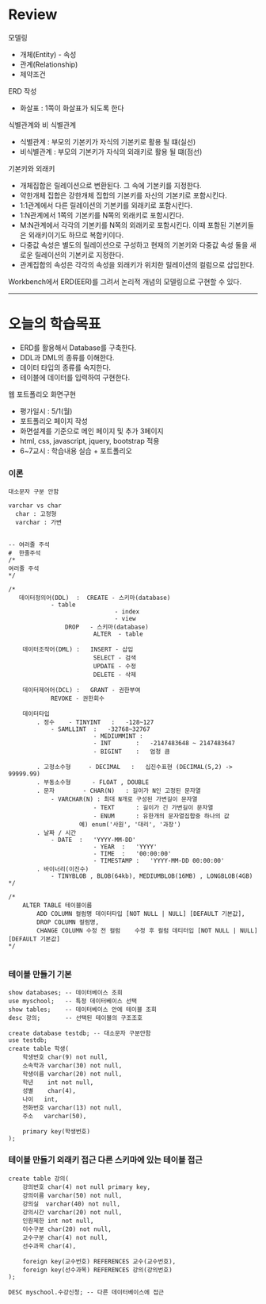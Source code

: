 # Review
모델링
- 개체(Entity) - 속성
- 관계(Relationship)
- 제약조건

ERD 작성
- 화살표 : 1쪽이 화살표가 되도록 한다

식별관계와 비 식별관계
- 식별관계 : 부모의 기본키가 자식의 기본키로 활용 될 떄(실선)
- 비식별관계 : 부모의 기본키가 자식의 외래키로 활용 될 떄(점선)

기본키와 외래키
- 개체집합은 릴레이션으로 변환된다. 그 속에 기본키를 지정한다.
- 약한개체 집합은 강한개체 집합의 기본키를 자신의 기본키로 포함시킨다.
- 1:1관계에서 다른 릴레이션의 기본키를 외래키로 포함시킨다.
- 1:N관계에서 1쪽의 기본키를 N쪽의 외래키로 포함시킨다.
- M:N관계에서 각각의 기본키를 N쪽의 외래키로 포함시킨다. 이때 포함된 기본키들은 외래키이기도 하므로 복합키이다.
- 다중값 속성은 별도의 릴레이션으로 구성하고 현재의 기본키와 다중값 속성 둘을 새로운 릴레이션의 기본키로 지정한다.
- 관계집합의 속성은 각각의 속성을 외래키가 위치한 릴레이션의 컬럼으로 삽입한다.

Workbench에서 ERD(EER)를 그려서 논리적 개념의 모델링으로 구현할 수 있다.

-----------------------------------------------------------------------------------------------

# 오늘의 학습목표
- ERD를 활용해서 Database를 구축한다.
- DDL과 DML의 종류를 이해한다.
- 데이터 타입의 종류를 숙지한다.
- 테이블에 데이터를 입력하여 구현한다.


웹 포트폴리오 화면구현
- 평가일시 : 5/1(월)
- 포트폴리오 페이지 작성
- 화면설계를 기준으로 메인 페이지 및 추가 3페이지
- html, css, javascript, jquery, bootstrap 적용
- 6~7교시 : 학습내용 실습 + 포트폴리오


### 이론
```
대소문자 구분 안함

varchar vs char
  char : 고정형
  varchar : 가변


-- 여러줄 주석
#  한줄주석
/*
여러줄 주석
*/

/*
   데이터정의어(DDL)	:  CREATE - 스키마(database)
			- table
                              - index
                              - view
				DROP   - 스키마(database)
                        ALTER  - table
                        
    데이터조작어(DML)	:	INSERT - 삽입
						SELECT - 검색
                        UPDATE - 수정
                        DELETE - 삭제
		
    데이터제어어(DCL)	:	GRANT - 권한부여
			REVOKE - 권한회수
                        
	데이터타입
		. 정수	- TINYINT	:	-128~127
			- SAMLLINT	:	-32768~32767
                        - MEDIUMMINT : 
                        - INT		:	-2147483648 ~ 2147483647
                        - BIGINT	:	엄청 큼
                        
        . 고정소수형	    - DECIMAL	:	십진수표현 (DECIMAL(5,2) -> 99999.99)
        . 부동소수형      - FLOAT , DOUBLE
        . 문자		- CHAR(N) 	: 길이가 N인 고정된 문자열
			- VARCHAR(N) : 최대 N개로 구성된 가변길이 문자열
                        - TEXT		: 길이가 긴 가변길이 문자열
                        - ENUM		: 유한개의 문자열집합중 하나의 값
					예) enum('사원', '대리', '과장')
        . 날짜 / 시간
			- DATE 	:	'YYYY-MM-DD'
                        - YEAR	:	'YYYY'
                        - TIME	:	'00:00:00'
                        - TIMESTAMP	:	'YYYY-MM-DD 00:00:00'
        . 바이너리(이진수)
			- TINYBLOB , BLOB(64kb), MEDIUMBLOB(16MB) , LONGBLOB(4GB)
*/

/*
	ALTER TABLE 테이블이름
		ADD COLUMN 컬럼명 데이터타입 [NOT NULL | NULL] [DEFAULT 기본값],
        DROP COLUMN 컬럼명,
        CHANGE COLUMN 수정 전 컬럼    수정 후 컬럼 데티터입 [NOT NULL | NULL] [DEFAULT 기본값]
*/


```


### 테이블 만들기 기본
```mysql
show databases; -- 데이터베이스 조회
use myschool;   -- 특정 데이터베이스 선택
show tables;    -- 데이터베이스 안에 테이블 조회
desc 강의;       -- 선택된 테이블의 구조조호

create database testdb; -- 대소문자 구분안함
use testdb;
create table 학생(
	학생번호 char(9) not null,
    소속학과 varchar(30) not null,
    학생이름 varchar(20) not null,
    학년	  int not null,
    성별	  char(4),
    나이   int,
    전화번호 varchar(13) not null,
    주소   varchar(50),
    
    primary key(학생번호)
);
```



### 테이블 만들기 외래키 접근 다른 스키마에 있는 테이블 접근
```mysql
create table 강의(
	강의번호 char(4) not null primary key,
    강의이름 varchar(50) not null,
    강의실  varchar(40) not null,
    강의시간 varchar(20) not null,
    인원제한 int not null,
    이수구분 char(20) not null,
    교수구분 char(4) not null,
    선수과목 char(4),
    
    foreign key(교수번호) REFERENCES 교수(교수번호),
    foreign key(선수과목) REFERENCES 강의(강의번호)
);

DESC myschool.수강신청; -- 다른 데이터베이스에 접근
```



